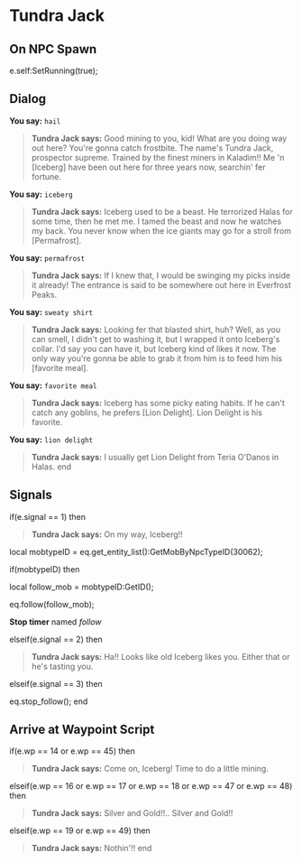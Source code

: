 # Tundra Jack


## On NPC Spawn

e.self:SetRunning(true);


## Dialog

**You say:** `hail`



>**Tundra Jack says:** Good mining to you, kid! What are you doing way out here? You're gonna catch frostbite. The name's Tundra Jack, prospector supreme. Trained by the finest miners in Kaladim!! Me 'n [Iceberg] have been out here for three years now, searchin' fer fortune.

**You say:** `iceberg`



>**Tundra Jack says:** Iceberg used to be a beast.  He terrorized Halas for some time, then he met me.  I tamed the beast and now he watches my back.  You never know when the ice giants may go for a stroll from [Permafrost].

**You say:** `permafrost`



>**Tundra Jack says:** If I knew that, I would be swinging my picks inside it already!  The entrance is said to be somewhere out here in Everfrost Peaks.

**You say:** `sweaty shirt`



>**Tundra Jack says:** Looking fer that blasted shirt, huh?  Well, as you can smell, I didn't get to washing it, but I wrapped it onto Iceberg's collar. I'd say you can have it, but Iceberg kind of likes it now.  The only way you're gonna be able to grab it from him is to feed him his [favorite meal].

**You say:** `favorite meal`



>**Tundra Jack says:** Iceberg has some picky eating habits.  If he can't catch any goblins, he prefers [Lion Delight].  Lion Delight is his favorite.

**You say:** `lion delight`



>**Tundra Jack says:** I usually get Lion Delight from Teria O'Danos in Halas.
end



## Signals

if(e.signal == 1) then


>**Tundra Jack says:** On my way, Iceberg!!


local mobtypeID =  eq.get_entity_list():GetMobByNpcTypeID(30062);



if(mobtypeID) then



local follow_mob = mobtypeID:GetID();



eq.follow(follow_mob);



**Stop timer** named *follow*


elseif(e.signal == 2) then


>**Tundra Jack says:** Ha!!  Looks like old Iceberg likes you.  Either that or he's tasting you.

elseif(e.signal == 3) then


eq.stop_follow();
end



## Arrive at Waypoint Script

if(e.wp == 14 or e.wp == 45) then


>**Tundra Jack says:** Come on, Iceberg! Time to do a little mining.

elseif(e.wp == 16 or e.wp == 17 or e.wp == 18 or e.wp == 47 or e.wp == 48) then


>**Tundra Jack says:** Silver and Gold!!.. Silver and Gold!!

elseif(e.wp == 19 or e.wp == 49) then


>**Tundra Jack says:** Nothin'!!
end






